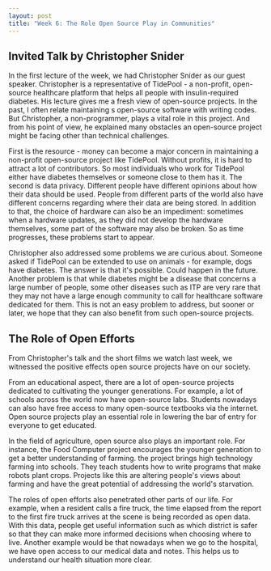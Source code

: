 ```yaml
---
layout: post
title: "Week 6: The Role Open Source Play in Communities"
---
```


## Invited Talk by Christopher Snider
In the first lecture of the week, we had Christopher Snider as our guest speaker. Christopher is a representative of TidePool - a non-profit, open-source healthcare platform that helps all people with insulin-required diabetes.
His lecture gives me a fresh view of open-source projects. In the past, I often relate maintaining s open-source software with writing codes. But Christopher, a non-programmer, plays a vital role in this project. And from his point of view, he explained many obstacles an open-source project might be facing other than technical challenges.

First is the resource - money can become a major concern in maintaining a non-profit open-source project like TidePool. Without profits, it is hard to attract a lot of contributors. So most individuals who work for TidePool either have diabetes themselves or someone close to them has it. The second is data privacy. Different people have different opinions about how their data should be used. People from different parts of the world also have different concerns regarding where their data are being stored. In addition to that, the choice of hardware can also be an impediment: sometimes when a hardware updates, as they did not develop the hardware themselves, some part of the software may also be broken. So as time progresses, these problems start to appear.

Christopher also addressed some problems we are curious about. Someone asked if TidePool can be extended to use on animals - for example, dogs have diabetes. The answer is that it's possible. Could happen in the future. Another problem is that while diabetes might be a disease that concerns a large number of people, some other diseases such as ITP are very rare that they may not have a large enough community to call for healthcare software dedicated for them. This is not an easy problem to address, but sooner or later, we hope that they can also benefit from such open-source projects.

## The Role of Open Efforts
From Christopher's talk and the short films we watch last week, we witnessed the positive effects open source projects have on our society.

From an educational aspect, there are a lot of open-source projects dedicated to cultivating the younger generations. For example, a lot of schools across the world now have open-source labs. Students nowadays can also have free access to many open-source textbooks via the internet. Open source projects play an essential role in lowering the bar of entry for everyone to get educated.

In the field of agriculture, open source also plays an important role. For instance, the Food Computer project encourages the younger generation to get a better understanding of farming. the project brings high technology farming into schools. They teach students how to write programs that make robots plant crops. Projects like this are altering people's views about farming and have the great potential of addressing the world's starvation.

The roles of open efforts also penetrated other parts of our life. For example, when a resident calls a fire truck, the time elapsed from the report to the first fire truck arrives at the scene is being recorded as open data. With this data, people get useful information such as which district is safer so that they can make more informed decisions when choosing where to live. Another example would be that nowadays when we go to the hospital, we have open access to our medical data and notes. This helps us to understand our health situation more clear. 